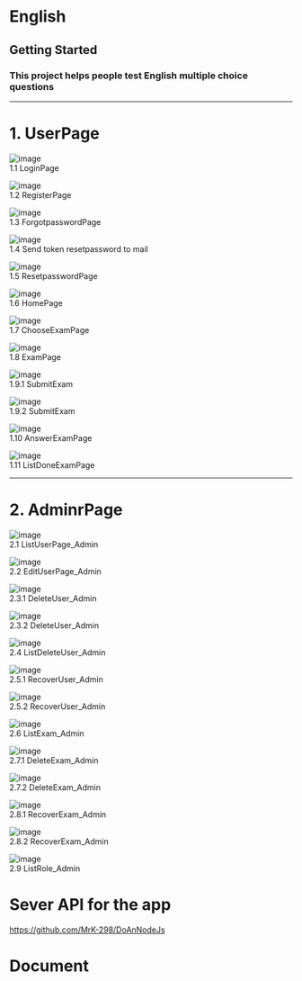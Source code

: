 <style>
img {
    display: block;
}
</style>
# English
## Getting Started
### This project helps people test English multiple choice questions

-----------------------------------------------------------------------
# 1. UserPage

![image](https://github.com/MrK-298/View/blob/main/Images/imagesview/loginview.jpg)
1.1 LoginPage

![image](https://github.com/MrK-298/View/blob/main/Images/imagesview/registerview.jpg)
1.2 RegisterPage

![image](https://github.com/MrK-298/View/blob/main/Images/imagesview/forgotpwview.jpg)
1.3 ForgotpasswordPage

![image](https://github.com/MrK-298/View/blob/main/Images/imagesview/sendmailforgotpw.jpg)
1.4 Send token resetpassword to mail

![image](https://github.com/MrK-298/View/blob/main/Images/imagesview/resetpwview.jpg)
1.5 ResetpasswordPage

![image](https://github.com/MrK-298/View/blob/main/Images/imagesview/homeview.jpg)
1.6 HomePage

![image](https://github.com/MrK-298/View/blob/main/Images/imagesview/chooseexamview.jpg)
1.7 ChooseExamPage

![image](https://github.com/MrK-298/View/blob/main/Images/imagesview/examview.jpg)
1.8 ExamPage

![image](https://github.com/MrK-298/View/blob/main/Images/imagesview/submitexam.jpg)
1.9.1 SubmitExam

![image](https://github.com/MrK-298/View/blob/main/Images/imagesview/submitexam2.jpg)
1.9.2 SubmitExam

![image](https://github.com/MrK-298/View/blob/main/Images/imagesview/answerexamview.jpg)
1.10 AnswerExamPage

![image](https://github.com/MrK-298/View/blob/main/Images/imagesview/listdoneexam.jpg)
1.11 ListDoneExamPage

-----------------------------------------------------------------------
# 2. AdminrPage

![image](https://github.com/MrK-298/View/blob/main/Images/imagesview/listuser_admin.jpg)
2.1 ListUserPage_Admin

![image](https://github.com/MrK-298/View/blob/main/Images/imagesview/edituser_admin.jpg)
2.2 EditUserPage_Admin

![image](https://github.com/MrK-298/View/blob/main/Images/imagesview/deleteuser_admin.jpg)
2.3.1 DeleteUser_Admin

![image](https://github.com/MrK-298/View/blob/main/Images/imagesview/deleteuser2_admin.jpg)
2.3.2 DeleteUser_Admin

![image](https://github.com/MrK-298/View/blob/main/Images/imagesview/listdeleteuser_admin.jpg)
2.4 ListDeleteUser_Admin

![image](https://github.com/MrK-298/View/blob/main/Images/imagesview/recoveruser_admin.jpg)
2.5.1 RecoverUser_Admin

![image](https://github.com/MrK-298/View/blob/main/Images/imagesview/recoveruser2_admin.jpg)
2.5.2 RecoverUser_Admin

![image](https://github.com/MrK-298/View/blob/main/Images/imagesview/listexam_admin.jpg)
2.6 ListExam_Admin

![image](https://github.com/MrK-298/View/blob/main/Images/imagesview/deleteexam_admin.jpg)
2.7.1 DeleteExam_Admin

![image](https://github.com/MrK-298/View/blob/main/Images/imagesview/deleteexam2_admin.jpg)
2.7.2 DeleteExam_Admin

![image](https://github.com/MrK-298/View/blob/main/Images/imagesview/recoverexam_admin.jpg)
2.8.1 RecoverExam_Admin

![image](https://github.com/MrK-298/View/blob/main/Images/imagesview/recoverexam2_admin.jpg)
2.8.2 RecoverExam_Admin

![image](https://github.com/MrK-298/View/blob/main/Images/imagesview/listrole_admin.jpg)
2.9 ListRole_Admin

# Sever API for the app

https://github.com/MrK-298/DoAnNodeJs

# Document

